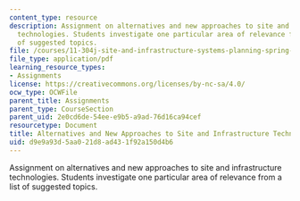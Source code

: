 ```yaml
---
content_type: resource
description: Assignment on alternatives and new approaches to site and infrastructure
  technologies. Students investigate one particular area of relevance from a list
  of suggested topics.
file: /courses/11-304j-site-and-infrastructure-systems-planning-spring-2009/d9e9a93d5aa021d8ad431f92a150d4b6_MIT11_304js09_assn03a.pdf
file_type: application/pdf
learning_resource_types:
- Assignments
license: https://creativecommons.org/licenses/by-nc-sa/4.0/
ocw_type: OCWFile
parent_title: Assignments
parent_type: CourseSection
parent_uid: 2e0cd6de-54ee-e9b5-a9ad-76d16ca94cef
resourcetype: Document
title: Alternatives and New Approaches to Site and Infrastructure Technologies
uid: d9e9a93d-5aa0-21d8-ad43-1f92a150d4b6
---
```

Assignment on alternatives and new approaches to site and infrastructure technologies. Students investigate one particular area of relevance from a list of suggested topics.